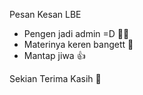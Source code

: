 Pesan Kesan LBE
- Pengen jadi admin =D 🧑‍🎓
- Materinya keren bangett 🤌
- Mantap jiwa 👍

Sekian Terima Kasih 🙂
